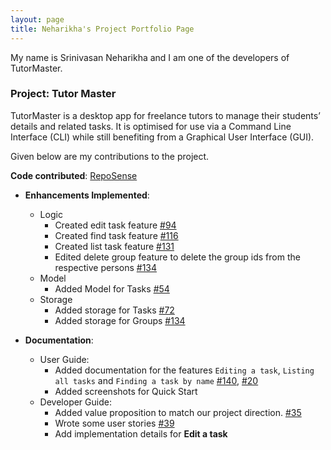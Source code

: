 ```yaml
---
layout: page
title: Neharikha's Project Portfolio Page
---
```


My name is Srinivasan Neharikha and I am one of the developers of TutorMaster.

### Project: Tutor Master

TutorMaster is a desktop app for freelance tutors to manage their students’ details and related tasks.
It is optimised for use via a Command Line Interface (CLI) while still benefiting from a Graphical User Interface (GUI).

Given below are my contributions to the project.

**Code contributed**: [RepoSense](https://nus-cs2103-ay2122s1.github.io/tp-dashboard/?search=&sort=groupTitle&sortWithin=title&since=2021-09-17&timeframe=commit&mergegroup=&groupSelect=groupByRepos&breakdown=false&tabOpen=true&tabType=authorship&tabAuthor=Neha-5678&tabRepo=AY2122S1-CS2103T-W16-4%2Ftp%5Bmaster%5D&authorshipIsMergeGroup=false&authorshipFileTypes=docs~functional-code~test-code&authorshipIsBinaryFileTypeChecked=false)

* **Enhancements Implemented**:
  * Logic
    * Created edit task feature [\#94](https://github.com/AY2122S1-CS2103T-W16-4/tp/issues/94)
    * Created find task feature [\#116](https://github.com/AY2122S1-CS2103T-W16-4/tp/issues/116)
    * Created list task feature [\#131](https://github.com/AY2122S1-CS2103T-W16-4/tp/issues/131)
    * Edited delete group feature to delete the group ids from the respective persons [\#134](https://github.com/AY2122S1-CS2103T-W16-4/tp/issues/134)
  * Model
    * Added Model for Tasks [\#54](https://github.com/AY2122S1-CS2103T-W16-4/tp/issues/54)
  * Storage
    * Added storage for Tasks [\#72](https://github.com/AY2122S1-CS2103T-W16-4/tp/issues/72)
    * Added storage for Groups [\#134](https://github.com/AY2122S1-CS2103T-W16-4/tp/issues/134)

* **Documentation**:
  * User Guide:
    * Added documentation for the features `Editing a task`, `Listing all tasks` and `Finding a task by name` [\#140](https://github.com/AY2122S1-CS2103T-W16-4/tp/pull/140/files), [\#20](https://github.com/AY2122S1-CS2103T-W16-4/tp/issues/20)
    * Added screenshots for Quick Start
  * Developer Guide:
    * Added value proposition to match our project direction. [\#35](https://github.com/AY2122S1-CS2103T-W16-4/tp/issues/35)
    * Wrote some user stories [\#39](https://github.com/AY2122S1-CS2103T-W16-4/tp/issues/39)
    * Add implementation details for **Edit a task**
    
